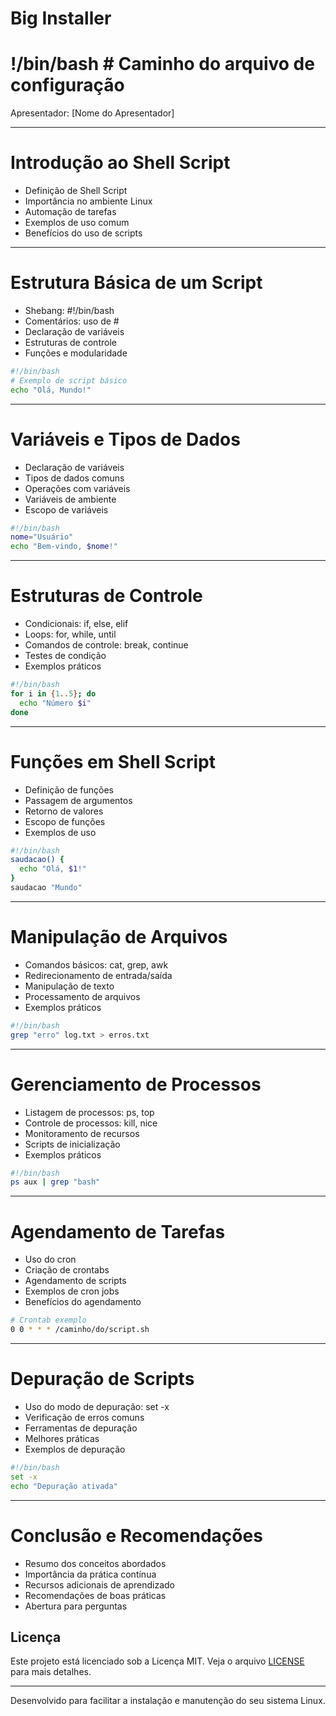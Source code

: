 # Big Installer

# !/bin/bash  # Caminho do arquivo de configuração 

Apresentador: [Nome do Apresentador]

---

# Introdução ao Shell Script

- Definição de Shell Script
- Importância no ambiente Linux
- Automação de tarefas
- Exemplos de uso comum
- Benefícios do uso de scripts

<!-- Comentário do apresentador: Nesta seção, vamos introduzir o conceito de Shell Script, que é uma ferramenta poderosa no ambiente Linux. Discutiremos sua importância, especialmente na automação de tarefas repetitivas, e daremos alguns exemplos de como ele é comumente utilizado. Além disso, destacaremos os benefícios de usar scripts para aumentar a eficiência e a produtividade no gerenciamento de sistemas. -->

---

# Estrutura Básica de um Script

- Shebang: #!/bin/bash
- Comentários: uso de #
- Declaração de variáveis
- Estruturas de controle
- Funções e modularidade

```bash
#!/bin/bash
# Exemplo de script básico
echo "Olá, Mundo!"
```

<!-- Comentário do apresentador: Aqui, vamos explorar a estrutura básica de um script em Shell. Começamos com o shebang, que indica o interpretador a ser usado. Comentários são essenciais para documentar o código. Veremos como declarar variáveis, usar estruturas de controle como loops e condicionais, e a importância de funções para modularizar o código. Um exemplo simples de script é fornecido para ilustrar esses conceitos. -->

---

# Variáveis e Tipos de Dados

- Declaração de variáveis
- Tipos de dados comuns
- Operações com variáveis
- Variáveis de ambiente
- Escopo de variáveis

```bash
#!/bin/bash
nome="Usuário"
echo "Bem-vindo, $nome!"
```

<!-- Comentário do apresentador: Nesta seção, vamos nos aprofundar no uso de variáveis em Shell Script. Discutiremos como declarar variáveis e os tipos de dados mais comuns que podemos manipular. Também abordaremos operações básicas com variáveis, o uso de variáveis de ambiente e a importância do escopo das variáveis para evitar conflitos e garantir a integridade do script. Um exemplo prático é fornecido para ilustrar o uso de variáveis. -->

---

# Estruturas de Controle

- Condicionais: if, else, elif
- Loops: for, while, until
- Comandos de controle: break, continue
- Testes de condição
- Exemplos práticos

```bash
#!/bin/bash
for i in {1..5}; do
  echo "Número $i"
done
```

<!-- Comentário do apresentador: Vamos explorar as estruturas de controle em Shell Script, que são fundamentais para criar scripts dinâmicos e interativos. Discutiremos o uso de condicionais como if, else e elif, além de loops como for, while e until. Também abordaremos comandos de controle como break e continue, e como realizar testes de condição. Um exemplo de loop for é fornecido para demonstrar esses conceitos em ação. -->

---

# Funções em Shell Script

- Definição de funções
- Passagem de argumentos
- Retorno de valores
- Escopo de funções
- Exemplos de uso

```bash
#!/bin/bash
saudacao() {
  echo "Olá, $1!"
}
saudacao "Mundo"
```

<!-- Comentário do apresentador: Nesta seção, vamos discutir o uso de funções em Shell Script, que são essenciais para organizar e reutilizar código. Veremos como definir funções, passar argumentos para elas e retornar valores. Também abordaremos o escopo das funções e como isso afeta o comportamento do script. Um exemplo prático de função é fornecido para ilustrar esses conceitos. -->

---

# Manipulação de Arquivos

- Comandos básicos: cat, grep, awk
- Redirecionamento de entrada/saída
- Manipulação de texto
- Processamento de arquivos
- Exemplos práticos

```bash
#!/bin/bash
grep "erro" log.txt > erros.txt
```

<!-- Comentário do apresentador: Vamos explorar a manipulação de arquivos em Shell Script, uma tarefa comum e poderosa. Discutiremos comandos básicos como cat, grep e awk, que são usados para visualizar e processar arquivos de texto. Também abordaremos o redirecionamento de entrada e saída, manipulação de texto e processamento de arquivos. Um exemplo prático de uso do comando grep é fornecido para ilustrar esses conceitos. -->

---

# Gerenciamento de Processos

- Listagem de processos: ps, top
- Controle de processos: kill, nice
- Monitoramento de recursos
- Scripts de inicialização
- Exemplos práticos

```bash
#!/bin/bash
ps aux | grep "bash"
```

<!-- Comentário do apresentador: Nesta seção, vamos discutir o gerenciamento de processos em Shell Script. Veremos como listar processos em execução usando comandos como ps e top, e como controlar processos com comandos como kill e nice. Também abordaremos o monitoramento de recursos do sistema e a criação de scripts de inicialização. Um exemplo prático de listagem de processos é fornecido para ilustrar esses conceitos. -->

---

# Agendamento de Tarefas

- Uso do cron
- Criação de crontabs
- Agendamento de scripts
- Exemplos de cron jobs
- Benefícios do agendamento

```bash
# Crontab exemplo
0 0 * * * /caminho/do/script.sh
```

<!-- Comentário do apresentador: Vamos explorar o agendamento de tarefas em Shell Script usando o cron, uma ferramenta poderosa para automatizar a execução de scripts em horários específicos. Discutiremos como criar crontabs e agendar scripts para execução periódica. Também veremos exemplos de cron jobs e os benefícios de usar o agendamento para garantir que tarefas importantes sejam executadas automaticamente. Um exemplo de crontab é fornecido para ilustrar esses conceitos. -->

---

# Depuração de Scripts

- Uso do modo de depuração: set -x
- Verificação de erros comuns
- Ferramentas de depuração
- Melhores práticas
- Exemplos de depuração

```bash
#!/bin/bash
set -x
echo "Depuração ativada"
```

<!-- Comentário do apresentador: Nesta seção, vamos discutir a depuração de scripts em Shell Script, uma etapa crucial para garantir que os scripts funcionem corretamente. Veremos como usar o modo de depuração com o comando set -x, identificar e corrigir erros comuns, e as ferramentas disponíveis para depuração. Também abordaremos as melhores práticas para depuração eficaz. Um exemplo prático de ativação do modo de depuração é fornecido para ilustrar esses conceitos. -->

---

# Conclusão e Recomendações

- Resumo dos conceitos abordados
- Importância da prática contínua
- Recursos adicionais de aprendizado
- Recomendações de boas práticas
- Abertura para perguntas

<!-- Comentário do apresentador: Na conclusão, faremos um resumo dos principais conceitos abordados ao longo da apresentação, destacando a importância da prática contínua para dominar o Shell Script. Forneceremos recursos adicionais para aprendizado e recomendaremos boas práticas para escrever scripts eficientes e eficazes. Finalmente, abriremos espaço para perguntas e discussões, incentivando a interação e o esclarecimento de dúvidas. -->

## Licença

Este projeto está licenciado sob a Licença MIT. Veja o arquivo [LICENSE](LICENSE) para mais detalhes.

---

 Desenvolvido para facilitar a instalação e manutenção do seu sistema Linux.
